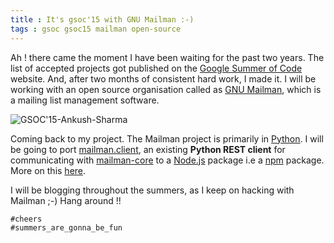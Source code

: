 ```yaml
---
title : It's gsoc'15 with GNU Mailman :-)
tags : gsoc gsoc15 mailman open-source
---
```


Ah ! there came the moment I have been waiting for the past two years. 
The list of accepted projects got published on the [Google Summer of Code](https://www.google-melange.com/gsoc/projects/list/google/gsoc2015) website. And, after two months of consistent hard work, I made it. I will be working with an open source organisation called as [GNU Mailman](http://list.org), which is a mailing list management software.

![GSOC'15-Ankush-Sharma](../img/gsoc2015.jpg)

Coming back to my project.  The Mailman project is primarily in [Python](https://www.python.org/). I will be going to port [mailman.client](https://launchpad.net/mailman.client), an existing **Python REST client** for communicating with [mailman-core](https://launchpad.net/mailman) to a [Node.js](https://nodejs.org/) package i.e a [npm](https://www.npmjs.com/) package.
More on this [here](https://www.google-melange.com/gsoc/project/details/google/gsoc2015/black_perl/5634387206995968).

I will be blogging throughout the summers, as I keep on hacking with Mailman ;-) 
Hang around !!

`#cheers`                                                   
`#summers_are_gonna_be_fun`